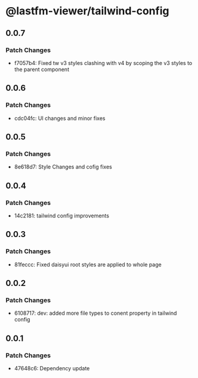 # @lastfm-viewer/tailwind-config

## 0.0.7

### Patch Changes

- f7057b4: Fixed tw v3 styles clashing with v4 by scoping the v3 styles to the parent component

## 0.0.6

### Patch Changes

- cdc04fc: UI changes and minor fixes

## 0.0.5

### Patch Changes

- 8e618d7: Style Changes and cofig fixes

## 0.0.4

### Patch Changes

- 14c2181: tailwind config improvements

## 0.0.3

### Patch Changes

- 81feccc: Fixed daisyui root styles are applied to whole page

## 0.0.2

### Patch Changes

- 6108717: dev: added more file types to conent property in tailwind config

## 0.0.1

### Patch Changes

- 47648c6: Dependency update
